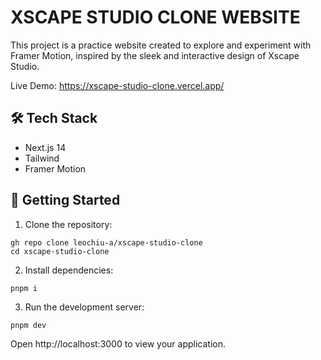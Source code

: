 # XSCAPE STUDIO CLONE WEBSITE

This project is a practice website created to explore and experiment with Framer Motion, inspired by the sleek and interactive design of Xscape Studio.

Live Demo: https://xscape-studio-clone.vercel.app/

## 🛠 Tech Stack

- Next.js 14
- Tailwind
- Framer Motion

## 🚀 Getting Started

1. Clone the repository:

```
gh repo clone leochiu-a/xscape-studio-clone
cd xscape-studio-clone
```

2. Install dependencies:

```
pnpm i
```

3. Run the development server:

```
pnpm dev
```

Open http://localhost:3000 to view your application.
